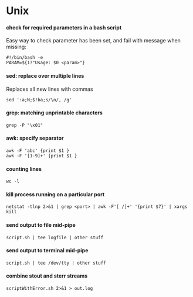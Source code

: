 # Unix

#### check for required parameters in a bash script

Easy way to check parameter has been set, and fail with message when missing:

	#!/bin/bash -e
	PARAM=${1?"Usage: $0 <param>"}
	
#### sed: replace over multiple lines

Replaces all new lines with commas

	sed ':a;N;$!ba;s/\n/, /g'
	
#### grep: matching unprintable characters

	grep -P "\x01"

#### awk: specify separator

	awk -F 'abc' {print $1 }
	awk -F '[1-9]+' {print $1 }

#### counting lines

	wc -l
	
#### kill process running on a particular port
	netstat -tlnp 2>&1 | grep <port> | awk -F'[ /]+' '{print $7}' | xargs kill

#### send output to file mid-pipe

	script.sh | tee logfile | other stuff
	
#### send output to terminal mid-pipe

	script.sh | tee /dev/tty | other stuff

#### combine stout and sterr streams

	scriptWithError.sh 2>&1 > out.log
